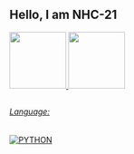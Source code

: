 ## Hello, I am NHC-21
 <div>
  <a href="https://github.com/NHC-21">
  <img height="100em" src="https://github-readme-stats.vercel.app/api?username=NHC-21&show_icons=true&theme=vue-dark&include_all_commits=true&count_private=true"/>
  <img height="100em" src="https://github-readme-stats.vercel.app/api/top-langs/?username=NHC-21&layout=compact&langs_count=7&theme=vue-dark"/>
</div>

##  

######  Language:
<img src="https://img.shields.io/badge/-PYTHON-3776AB?logo=PYTHON&logoColor=yellow&labelColor=3776AB" alt="PYTHON" />

##
   
